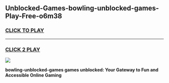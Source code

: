 
## Unblocked-Games-bowling-unblocked-games-Play-Free-o6m38
<h3>
<a href="https://premium76.site?title=bowling-unblocked-games&ref=17A">CLICK TO PLAY</a></h3>
<hr>

<h3>
<a href="https://premium76.site?title=bowling-unblocked-games&ref=17A">CLICK 2 PLAY</a>
  
</h3>

<a href="https://premium76.site?title=bowling-unblocked-games&ref=17A"><img src="https://clearcache.store/games.png"></a>


**bowling-unblocked-games games unblocked: Your Gateway to Fun and Accessible Online Gaming**
